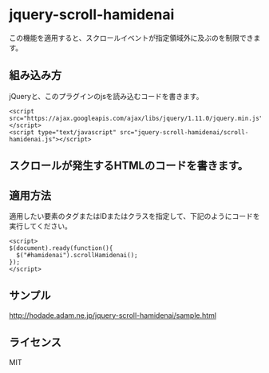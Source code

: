 jquery-scroll-hamidenai
=================
この機能を適用すると、スクロールイベントが指定領域外に及ぶのを制限できます。

組み込み方
----------
jQueryと、このプラグインのjsを読み込むコードを書きます。

    <script src="https://ajax.googleapis.com/ajax/libs/jquery/1.11.0/jquery.min.js"></script>
    <script type="text/javascript" src="jquery-scroll-hamidenai/scroll-hamidenai.js"></script>



スクロールが発生するHTMLのコードを書きます。
-----
<div id="hamidenai" style="scroll-y:auto;"></div>



適用方法
-----
適用したい要素のタグまたはIDまたはクラスを指定して、下記のようにコードを実行してください。

    <script>
    $(document).ready(function(){
      $("#hamidenai").scrollHamidenai();
    });
    </script>
    

サンプル
----
http://hodade.adam.ne.jp/jquery-scroll-hamidenai/sample.html


ライセンス
----
MIT

